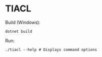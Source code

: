 # TIACL

Build (Windows):
```command line
dotnet build
```

Run:
```command line
./tiacl --help # Displays command options
```
